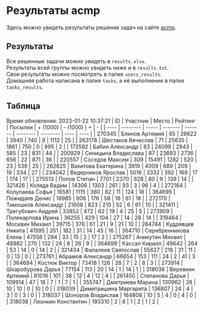 # Результаты acmp
Здесь можно увидеть результаты решения задач на сайте [acmp](https://acmp.ru). 

## Результаты
Все решенные задачи можно увидеть в `results.xlsx`.  
Результаты всей группы можно увидеть ниже и в `results.txt`.  
Свои результаты можно посмотреть в папке `users_results`.  
Домашняя работа написана в папке `tasks`, а её выполнение в папке `tasks_results`.

## Таблица
Время обновления: 2023-01-22 10:37:21
| ID   | Участник | Место | Рейтинг | Посылки | + (1000) | - (1000) | +    | -    |
| ---- | -------- | ----- | ------- | ------- | -------- | -------- | ---- | ---- |
| 270345 | Блинов Артемий | 65 | 26622 | 3940 | 740 | 9 | 1112 | 25 |
| 263178 | Шестаков Вячеслав | 71 | 25635 | 1861 | 750 | 0 | 995 | 2 |
| 172592 | Бабин Александр | 83 | 24099 | 2943 | 585 | 23 | 831 | 44 |
| 200929 | Синицына Владислава | 87 | 23693 | 2736 | 656 | 22 | 871 | 36 |
| 220557 | Соседов Максим | 309 | 15491 | 1282 | 520 | 23 | 539 | 25 |
| 262625 | Вахитова Екатерина | 3919 | 4009 | 689 | 209 | 19 | 234 | 27 |
| 234042 | Ведерников Ярослав | 5016 | 3332 | 392 | 169 | 17 | 174 | 17 |
| 275513 | Попов Степан | 7701 | 2370 | 828 | 80 | 9 | 139 | 14 |
| 321426 | Коляда Вадим | 14306 | 1303 | 261 | 93 | 3 | 96 | 4 |
| 272164 | Колупаева Софья | 16581 | 1115 | 360 | 82 | 11 | 124 | 18 |
| 364695 | Пожидаев Денис | 19985 | 906 | 176 | 58 | 18 | 61 | 18 |
| 272170 | Тимошков Александр | 21608 | 823 | 210 | 52 | 6 | 61 | 10 |
| 321411 | Трегубович Андрей | 33852 | 472 | 62 | 19 | 4 | 25 | 5 |
| 273909 | Поликарпова Ирина | 36255 | 429 | 104 | 27 | 14 | 28 | 14 |
| 319464 | Москвин Михаил | 39715 | 376 | 61 | 21 | 9 | 21 | 10 |
| 264744 | Кудрявцев Никита | 41595 | 351 | 182 | 31 | 14 | 45 | 16 |
| 364710 | Серебренникова Елена | 47556 | 284 | 33 | 15 | 2 | 17 | 2 |
| 275267 | Аникутин Михаил | 48982 | 270 | 132 | 24 | 8 | 26 | 9 |
| 364699 | Кассал Кирилл | 49642 | 264 | 53 | 14 | 0 | 14 | 2 |
| 321434 | Фалалеев Святослав | 55627 | 216 | 31 | 11 | 0 | 13 | 0 |
| 273761 | Абрамов Александр | 66654 | 153 | 111 | 24 | 2 | 41 | 3 |
| 364694 | Костюк Виктор | 73418 | 126 | 28 | 7 | 2 | 8 | 3 |
| 273914 | Шкаробурова Дарья | 77154 | 113 | 20 | 14 | 1 | 14 | 1 |
| 318036 | Веревкин Артемий | 81016 | 101 | 38 | 12 | 4 | 12 | 4 |
| 261450 | Степанова Дарья | 109914 | 47 | 18 | 7 | 1 | 7 | 1 |
| 355747 | Дмитриева Марина | 130962 | 28 | 10 | 10 | 0 | 10 | 0 |
| 318039 | Димитришина Маргарита | 136807 | 24 | 4 | 3 | 0 | 3 | 0 |
| 318037 | Шоноров Владислав | 164808 | 10 | 5 | 4 | 0 | 4 | 0 |
| 318038 | Леонкин Константин | 193310 | 2 | 8 | 1 | 2 | 1 | 2 |
